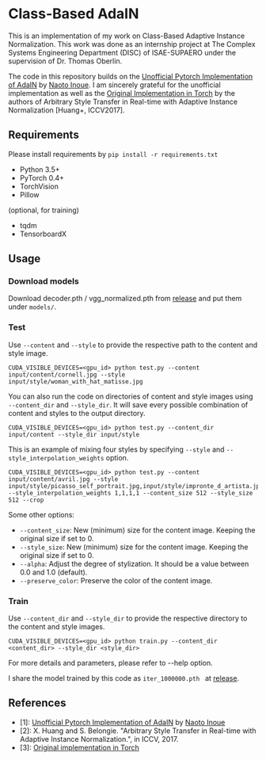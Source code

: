 # Class-Based AdaIN

This is an implementation of my work on Class-Based Adaptive Instance Normalization. This work was done as an internship project at The Complex Systems Engineering Department (DISC) of ISAE-SUPAERO under the supervision of Dr. Thomas Oberlin. 

The code in this repository builds on the [Unofficial Pytorch Implementation of AdaIN](https://github.com/naoto0804/pytorch-AdaIN.git) by [Naoto Inoue](https://github.com/naoto0804). I am sincerely grateful for the unofficial implementation as well as the [Original Implementation in Torch](https://github.com/xunhuang1995/AdaIN-style.git) by the authors of Arbitrary Style Transfer in Real-time with Adaptive Instance Normalization [Huang+, ICCV2017].

## Requirements
Please install requirements by `pip install -r requirements.txt`

- Python 3.5+
- PyTorch 0.4+
- TorchVision
- Pillow

(optional, for training)
- tqdm
- TensorboardX

## Usage

### Download models
Download decoder.pth / vgg_normalized.pth from [release](https://github.com/naoto0804/pytorch-AdaIN/releases/tag/v0.0.0) and put them under `models/`.

### Test
Use `--content` and `--style` to provide the respective path to the content and style image.
```
CUDA_VISIBLE_DEVICES=<gpu_id> python test.py --content input/content/cornell.jpg --style input/style/woman_with_hat_matisse.jpg
```

You can also run the code on directories of content and style images using `--content_dir` and `--style_dir`. It will save every possible combination of content and styles to the output directory.
```
CUDA_VISIBLE_DEVICES=<gpu_id> python test.py --content_dir input/content --style_dir input/style
```

This is an example of mixing four styles by specifying `--style` and `--style_interpolation_weights` option.
```
CUDA_VISIBLE_DEVICES=<gpu_id> python test.py --content input/content/avril.jpg --style input/style/picasso_self_portrait.jpg,input/style/impronte_d_artista.jpg,input/style/trial.jpg,input/style/antimonocromatismo.jpg --style_interpolation_weights 1,1,1,1 --content_size 512 --style_size 512 --crop
```

Some other options:
* `--content_size`: New (minimum) size for the content image. Keeping the original size if set to 0.
* `--style_size`: New (minimum) size for the content image. Keeping the original size if set to 0.
* `--alpha`: Adjust the degree of stylization. It should be a value between 0.0 and 1.0 (default).
* `--preserve_color`: Preserve the color of the content image.


### Train
Use `--content_dir` and `--style_dir` to provide the respective directory to the content and style images.
```
CUDA_VISIBLE_DEVICES=<gpu_id> python train.py --content_dir <content_dir> --style_dir <style_dir>
```

For more details and parameters, please refer to --help option.

I share the model trained by this code as `iter_1000000.pth
` at [release](https://github.com/naoto0804/pytorch-AdaIN/releases/tag/v0.0.0).

## References
- [1]: [Unofficial Pytorch Implementation of AdaIN](https://github.com/naoto0804/pytorch-AdaIN.git) by [Naoto Inoue](https://github.com/naoto0804)
- [2]: X. Huang and S. Belongie. "Arbitrary Style Transfer in Real-time with Adaptive Instance Normalization.", in ICCV, 2017.
- [3]: [Original implementation in Torch](https://github.com/xunhuang1995/AdaIN-style)
